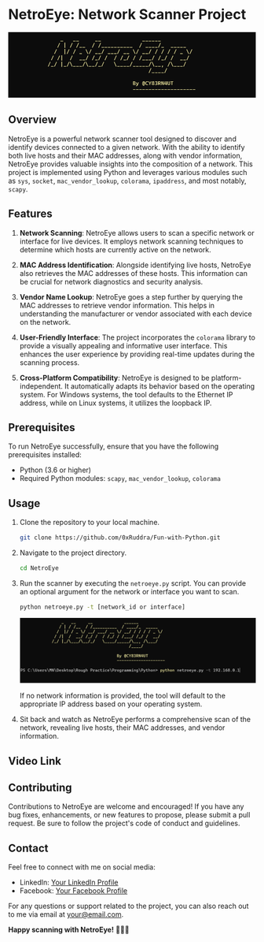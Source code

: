 # NetroEye: Network Scanner Project

![NetroEye Logo](netroeye_logo.png)

## Overview

NetroEye is a powerful network scanner tool designed to discover and identify devices connected to a given network. With the ability to identify both live hosts and their MAC addresses, along with vendor information, NetroEye provides valuable insights into the composition of a network. This project is implemented using Python and leverages various modules such as `sys`, `socket`, `mac_vendor_lookup`, `colorama`, `ipaddress`, and most notably, `scapy`.

## Features

1. **Network Scanning**: NetroEye allows users to scan a specific network or interface for live devices. It employs network scanning techniques to determine which hosts are currently active on the network.

2. **MAC Address Identification**: Alongside identifying live hosts, NetroEye also retrieves the MAC addresses of these hosts. This information can be crucial for network diagnostics and security analysis.

3. **Vendor Name Lookup**: NetroEye goes a step further by querying the MAC addresses to retrieve vendor information. This helps in understanding the manufacturer or vendor associated with each device on the network.

4. **User-Friendly Interface**: The project incorporates the `colorama` library to provide a visually appealing and informative user interface. This enhances the user experience by providing real-time updates during the scanning process.

5. **Cross-Platform Compatibility**: NetroEye is designed to be platform-independent. It automatically adapts its behavior based on the operating system. For Windows systems, the tool defaults to the Ethernet IP address, while on Linux systems, it utilizes the loopback IP.

## Prerequisites

To run NetroEye successfully, ensure that you have the following prerequisites installed:

- Python (3.6 or higher)
- Required Python modules: `scapy`, `mac_vendor_lookup`, `colorama`

## Usage

1. Clone the repository to your local machine.

   ```bash
   git clone https://github.com/0xRuddra/Fun-with-Python.git
   ```

2. Navigate to the project directory.

   ```bash
   cd NetroEye
   ```

3. Run the scanner by executing the `netroeye.py` script. You can provide an optional argument for the network or interface you want to scan.

   ```bash
   python netroeye.py -t [network_id or interface]
   ```

   ![NetroEye use](netrouse.png)

   If no network information is provided, the tool will default to the appropriate IP address based on your operating system.

4. Sit back and watch as NetroEye performs a comprehensive scan of the network, revealing live hosts, their MAC addresses, and vendor information.

## Video Link

## Contributing

Contributions to NetroEye are welcome and encouraged! If you have any bug fixes, enhancements, or new features to propose, please submit a pull request. Be sure to follow the project's code of conduct and guidelines.

## Contact

Feel free to connect with me on social media:

- LinkedIn: [Your LinkedIn Profile](https://www.linkedin.com/in/i-amruddra/)
- Facebook: [Your Facebook Profile](https://www.facebook.com/profile.php?id=100013191316632)

For any questions or support related to the project, you can also reach out to me via email at your@email.com.

**Happy scanning with NetroEye!** 🕵️‍♀️🌐
